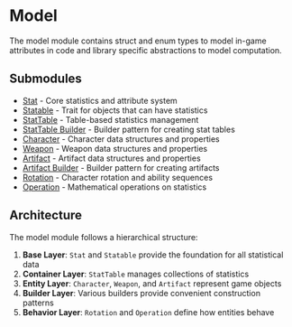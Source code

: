 # Model

The model module contains struct and enum types to model in-game attributes in code and library specific abstractions to model computation.

## Submodules

- [Stat](./stat.md) - Core statistics and attribute system
- [Statable](./statable.md) - Trait for objects that can have statistics
- [StatTable](./stattable.md) - Table-based statistics management
- [StatTable Builder](./stattable_builder.md) - Builder pattern for creating stat tables
- [Character](./character.md) - Character data structures and properties
- [Weapon](./weapon.md) - Weapon data structures and properties
- [Artifact](./artifact.md) - Artifact data structures and properties
- [Artifact Builder](./artifact_builder.md) - Builder pattern for creating artifacts
- [Rotation](./rotation.md) - Character rotation and ability sequences
- [Operation](./operation.md) - Mathematical operations on statistics

## Architecture

The model module follows a hierarchical structure:

1. **Base Layer**: `Stat` and `Statable` provide the foundation for all statistical data
2. **Container Layer**: `StatTable` manages collections of statistics
3. **Entity Layer**: `Character`, `Weapon`, and `Artifact` represent game objects
4. **Builder Layer**: Various builders provide convenient construction patterns
5. **Behavior Layer**: `Rotation` and `Operation` define how entities behave